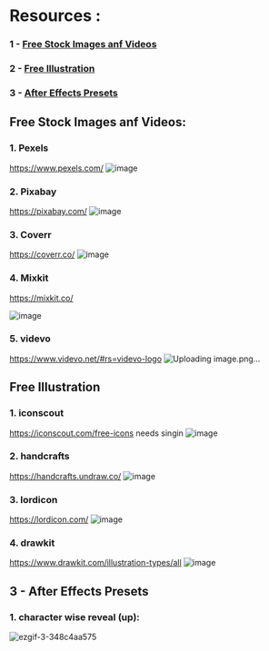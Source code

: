 # Resources :
### 1 - [Free Stock Images anf Videos]([url](https://github.com/p11100/p11100-VideoResources#free-stock-images-anf-videos))
### 2 - [Free Illustration]([url](https://github.com/p11100/p11100-VideoResources#free-illustration))
### 3 - [After Effects Presets]([url](https://github.com/p11100/p11100-VideoResources#1-character-wise-reveal-up))




## Free Stock Images anf Videos:


### 1. Pexels
https://www.pexels.com/ 
![image](https://github.com/p11100/p11100-VideoResources/assets/150163853/046a7e42-9902-4cc1-8f15-0bed8e7dc8ad)

### 2. Pixabay
https://pixabay.com/
![image](https://github.com/p11100/p11100-VideoResources/assets/150163853/7b9648eb-f3d2-4f69-be87-0bb7b053ea80)


### 3. Coverr
https://coverr.co/
![image](https://github.com/p11100/p11100-VideoResources/assets/150163853/83f0d0af-133c-44d3-b642-5706696e595d)


### 4. Mixkit
https://mixkit.co/

![image](https://github.com/p11100/p11100-VideoResources/assets/150163853/ad93deb4-6d8c-4ee4-9061-ea295ce03746)

### 5. videvo
https://www.videvo.net/#rs=videvo-logo
![Uploading image.png…]()




## Free Illustration


### 1. iconscout
https://iconscout.com/free-icons
needs singin
![image](https://github.com/p11100/p11100-VideoResources/assets/150163853/5542a77e-8752-41f6-ac75-80dc096f4755)


### 2. handcrafts
https://handcrafts.undraw.co/
![image](https://github.com/p11100/p11100-VideoResources/assets/150163853/7924f6a1-72f1-46eb-8681-cf7bd17cb8f3)


### 3. lordicon
https://lordicon.com/
   ![image](https://github.com/p11100/p11100-VideoResources/assets/150163853/99487d62-3675-4c86-a1ea-233b22cc3b93)

### 4. drawkit
https://www.drawkit.com/illustration-types/all
![image](https://github.com/p11100/p11100-VideoResources/assets/150163853/3c895513-6430-4d69-9f6e-703a3084a823)




## 3 - After Effects Presets 



### 1. character wise reveal (up):

![ezgif-3-348c4aa575](https://github.com/p11100/p11100-VideoResources/assets/150163853/2180a677-faef-4ae8-94dd-637751f4d177)

